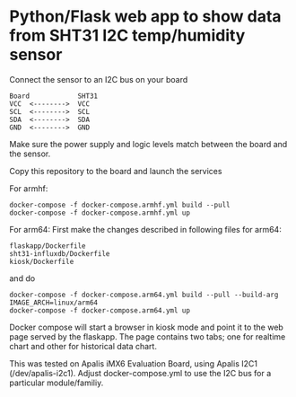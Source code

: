 # Python/Flask web app to show data from SHT31 I2C temp/humidity sensor

Connect the sensor to an I2C bus on your board
```
Board            SHT31
VCC  <-------->  VCC
SCL  <-------->  SCL
SDA  <-------->  SDA
GND  <-------->  GND
```
Make sure the power supply and logic levels match between the board and the sensor.

Copy this repository to the board and launch the services

For armhf:
```
docker-compose -f docker-compose.armhf.yml build --pull
docker-compose -f docker-compose.armhf.yml up
```

For arm64:
First make the changes described in following files for arm64:
```
flaskapp/Dockerfile
sht31-influxdb/Dockerfile
kiosk/Dockerfile
```

and do
```
docker-compose -f docker-compose.arm64.yml build --pull --build-arg IMAGE_ARCH=linux/arm64
docker-compose -f docker-compose.arm64.yml up
```

Docker compose will start a browser in kiosk mode and point it to the web page
served by the flaskapp. The page contains two tabs; one for realtime chart and
other for historical data chart.

This was tested on Apalis iMX6 Evaluation Board, using Apalis I2C1
(/dev/apalis-i2c1). Adjust docker-compose.yml to use the I2C bus for a
particular module/familiy.


